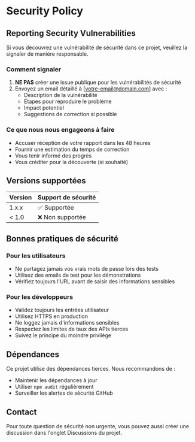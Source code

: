 # Security Policy

## Reporting Security Vulnerabilities

Si vous découvrez une vulnérabilité de sécurité dans ce projet, veuillez la signaler de manière responsable.

### Comment signaler

1. **NE PAS** créer une issue publique pour les vulnérabilités de sécurité
2. Envoyez un email détaillé à [votre-email@domain.com] avec :
   - Description de la vulnérabilité
   - Étapes pour reproduire le problème
   - Impact potentiel
   - Suggestions de correction si possible

### Ce que nous nous engageons à faire

- Accuser réception de votre rapport dans les 48 heures
- Fournir une estimation du temps de correction
- Vous tenir informé des progrès
- Vous créditer pour la découverte (si souhaité)

## Versions supportées

| Version | Support de sécurité |
| ------- | ------------------ |
| 1.x.x   | ✅ Supportée       |
| < 1.0   | ❌ Non supportée   |

## Bonnes pratiques de sécurité

### Pour les utilisateurs

- Ne partagez jamais vos vrais mots de passe lors des tests
- Utilisez des emails de test pour les démonstrations
- Vérifiez toujours l'URL avant de saisir des informations sensibles

### Pour les développeurs

- Validez toujours les entrées utilisateur
- Utilisez HTTPS en production
- Ne loggez jamais d'informations sensibles
- Respectez les limites de taux des APIs tierces
- Suivez le principe du moindre privilège

## Dépendances

Ce projet utilise des dépendances tierces. Nous recommandons de :

- Maintenir les dépendances à jour
- Utiliser `npm audit` régulièrement
- Surveiller les alertes de sécurité GitHub

## Contact

Pour toute question de sécurité non urgente, vous pouvez aussi créer une discussion dans l'onglet Discussions du projet.
